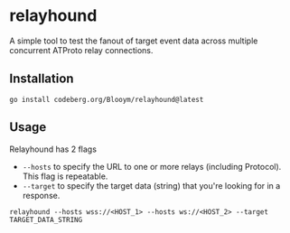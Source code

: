 # relayhound

A simple tool to test the fanout of target event data across multiple concurrent ATProto relay connections.

## Installation

```
go install codeberg.org/Blooym/relayhound@latest
```

## Usage

Relayhound has 2 flags

- `--hosts` to specify the URL to one or more relays (including Protocol). This flag is repeatable.
- `--target` to specify the target data (string) that you're looking for in a response.

```
relayhound --hosts wss://<HOST_1> --hosts ws://<HOST_2> --target TARGET_DATA_STRING
```
